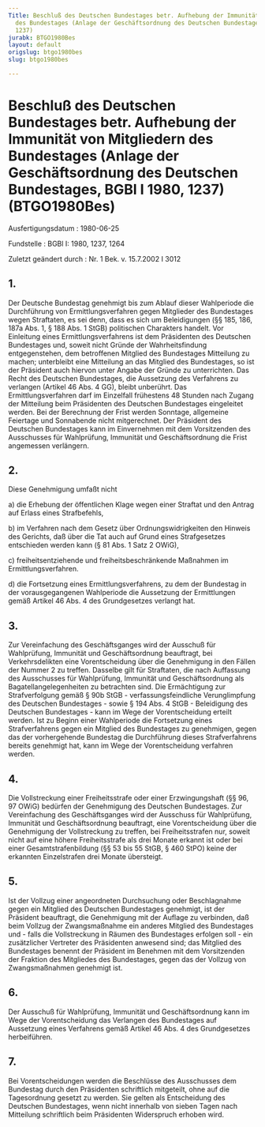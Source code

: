 ```yaml
---
Title: Beschluß des Deutschen Bundestages betr. Aufhebung der Immunität von Mitgliedern
  des Bundestages (Anlage der Geschäftsordnung des Deutschen Bundestages, BGBl I 1980,
  1237)
jurabk: BTGO1980Bes
layout: default
origslug: btgo1980bes
slug: btgo1980bes

---
```


# Beschluß des Deutschen Bundestages betr. Aufhebung der Immunität von Mitgliedern des Bundestages (Anlage der Geschäftsordnung des Deutschen Bundestages, BGBl I 1980, 1237) (BTGO1980Bes)

Ausfertigungsdatum
:   1980-06-25

Fundstelle
:   BGBl I: 1980, 1237, 1264

Zuletzt geändert durch
:   Nr. 1 Bek. v. 15.7.2002 I 3012

## 1.

Der Deutsche Bundestag genehmigt bis zum Ablauf dieser Wahlperiode die
Durchführung von Ermittlungsverfahren gegen Mitglieder des Bundestages
wegen Straftaten, es sei denn, dass es sich um Beleidigungen (§§ 185,
186, 187a Abs. 1, § 188 Abs. 1 StGB) politischen Charakters handelt.
Vor Einleitung eines Ermittlungsverfahrens ist dem Präsidenten des
Deutschen Bundestages und, soweit nicht Gründe der Wahrheitsfindung
entgegenstehen, dem betroffenen Mitglied des Bundestages Mitteilung zu
machen; unterbleibt eine Mitteilung an das Mitglied des Bundestages,
so ist der Präsident auch hiervon unter Angabe der Gründe zu
unterrichten. Das Recht des Deutschen Bundestages, die Aussetzung des
Verfahrens zu verlangen (Artikel 46 Abs. 4 GG), bleibt unberührt.
Das Ermittlungsverfahren darf im Einzelfall frühestens 48 Stunden nach
Zugang der Mitteilung beim Präsidenten des Deutschen Bundestages
eingeleitet werden. Bei der Berechnung der Frist werden Sonntage,
allgemeine Feiertage und Sonnabende nicht mitgerechnet. Der Präsident
des Deutschen Bundestages kann im Einvernehmen mit dem Vorsitzenden
des Ausschusses für Wahlprüfung, Immunität und Geschäftsordnung die
Frist angemessen verlängern.

## 2.

Diese Genehmigung umfaßt nicht

a)  die Erhebung der öffentlichen Klage wegen einer Straftat und den
    Antrag auf Erlass eines Strafbefehls,


b)  im Verfahren nach dem Gesetz über Ordnungswidrigkeiten den Hinweis des
    Gerichts, daß über die Tat auch auf Grund eines Strafgesetzes
    entschieden werden kann (§ 81 Abs. 1 Satz 2 OWiG),


c)  freiheitsentziehende und freiheitsbeschränkende Maßnahmen im
    Ermittlungsverfahren.


d)  die Fortsetzung eines Ermittlungsverfahrens, zu dem der Bundestag in
    der vorausgegangenen Wahlperiode die Aussetzung der Ermittlungen gemäß
    Artikel 46 Abs. 4 des Grundgesetzes verlangt hat.

## 3.

Zur Vereinfachung des Geschäftsganges wird der Ausschuß für
Wahlprüfung, Immunität und Geschäftsordnung beauftragt, bei
Verkehrsdelikten eine Vorentscheidung über die Genehmigung in den
Fällen der Nummer 2 zu treffen.
Dasselbe gilt für Straftaten, die nach Auffassung des Ausschusses für
Wahlprüfung, Immunität und Geschäftsordnung als
Bagatellangelegenheiten zu betrachten sind.
Die Ermächtigung zur Strafverfolgung gemäß § 90b StGB -
verfassungsfeindliche Verunglimpfung des Deutschen Bundestages - sowie
§ 194 Abs. 4 StGB - Beleidigung des Deutschen Bundestages - kann im
Wege der Vorentscheidung erteilt werden.
Ist zu Beginn einer Wahlperiode die Fortsetzung eines Strafverfahrens
gegen ein Mitglied des Bundestages zu genehmigen, gegen das der
vorhergehende Bundestag die Durchführung dieses Strafverfahrens
bereits genehmigt hat, kann im Wege der Vorentscheidung verfahren
werden.

## 4.

Die Vollstreckung einer Freiheitsstrafe oder einer Erzwingungshaft (§§
96, 97 OWiG) bedürfen der Genehmigung des Deutschen Bundestages. Zur
Vereinfachung des Geschäftsganges wird der Ausschuss für Wahlprüfung,
Immunität und Geschäftsordnung beauftragt, eine Vorentscheidung über
die Genehmigung der Vollstreckung zu treffen, bei Freiheitsstrafen
nur, soweit nicht auf eine höhere Freiheitsstrafe als drei Monate
erkannt ist oder bei einer Gesamtstrafenbildung (§§ 53 bis 55 StGB, §
460 StPO) keine der erkannten Einzelstrafen drei Monate übersteigt.

## 5.

Ist der Vollzug einer angeordneten Durchsuchung oder Beschlagnahme
gegen ein Mitglied des Deutschen Bundestages genehmigt, ist der
Präsident beauftragt, die Genehmigung mit der Auflage zu verbinden,
daß beim Vollzug der Zwangsmaßnahme ein anderes Mitglied des
Bundestages und - falls die Vollstreckung in Räumen des Bundestages
erfolgen soll - ein zusätzlicher Vertreter des Präsidenten anwesend
sind; das Mitglied des Bundestages benennt der Präsident im Benehmen
mit dem Vorsitzenden der Fraktion des Mitgliedes des Bundestages,
gegen das der Vollzug von Zwangsmaßnahmen genehmigt ist.

## 6.

Der Ausschuß für Wahlprüfung, Immunität und Geschäftsordnung kann im
Wege der Vorentscheidung das Verlangen des Bundestages auf Aussetzung
eines Verfahrens gemäß Artikel 46 Abs. 4 des Grundgesetzes
herbeiführen.

## 7.

Bei Vorentscheidungen werden die Beschlüsse des Ausschusses dem
Bundestag durch den Präsidenten schriftlich mitgeteilt, ohne auf die
Tagesordnung gesetzt zu werden. Sie gelten als Entscheidung des
Deutschen Bundestages, wenn nicht innerhalb von sieben Tagen nach
Mitteilung schriftlich beim Präsidenten Widerspruch erhoben wird.

